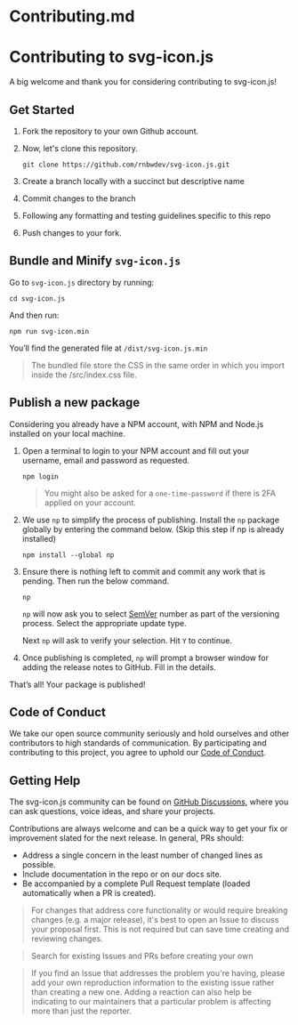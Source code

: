 # Contributing.md

# Contributing to svg-icon.js

A big welcome and thank you for considering contributing to svg-icon.js!

## Get Started

1. Fork the repository to your own Github account.
2. Now, let's clone this repository.
    
    ```
    git clone https://github.com/rnbwdev/svg-icon.js.git
    ```
    
3. Create a branch locally with a succinct but descriptive name
4. Commit changes to the branch
5. Following any formatting and testing guidelines specific to this repo
6. Push changes to your fork.

## Bundle and Minify `svg-icon.js`

Go to `svg-icon.js` directory by running:

```
cd svg-icon.js
```

And then run:

```
npm run svg-icon.min
```

You’ll find the generated file at `/dist/svg-icon.js.min`

> The bundled file store the CSS in the same order in which you import inside the /src/index.css file.
> 

## Publish a new package

Considering you already have a NPM account, with NPM and Node.js installed on your local machine.

1. Open a terminal to login to your NPM account and fill out your username, email and password as requested.
    
    ```
    npm login
    ```
    
    > You might also be asked for a `one-time-password` if there is 2FA applied on your account.
    > 
2. We use `np` to simplify the process of publishing.
Install the `np` package globally by entering the command below. (Skip this step if np is already installed)
    
    ```
    npm install --global np
    ```
    
3. Ensure there is nothing left to commit and commit any work that is pending.
Then run the below command.
    
    ```
    np
    ```
    
    `np` will now ask you to select [SemVer](https://semver.org/) number as part of the versioning process. Select the appropriate update type.
    
    Next `np` will ask to verify your selection. Hit `Y` to continue.
    
4. Once publishing is completed, `np` will prompt a browser window for adding the release notes to GitHub. Fill in the details.

That’s all! Your package is published!

## Code of Conduct

We take our open source community seriously and hold ourselves and other contributors to high standards of communication. By participating and contributing to this project, you agree to uphold our [Code of Conduct](https://github.com/relateapp/rene.css/blob/main/CODE_OF_CONDUCT.md).

## Getting Help

The svg-icon.js community can be found on [GitHub Discussions](https://github.com/rnbwdev/svg-icon/discussions), where you can ask questions, voice ideas, and share your projects.

Contributions are always welcome and can be a quick way to get your fix or improvement slated for the next release. In general, PRs should:

- Address a single concern in the least number of changed lines as possible.
- Include documentation in the repo or on our docs site.
- Be accompanied by a complete Pull Request template (loaded automatically when a PR is created).

> For changes that address core functionality or would require breaking changes (e.g. a major release), it's best to open an Issue to discuss your proposal first. This is not required but can save time creating and reviewing changes.
> 

> Search for existing Issues and PRs before creating your own
> 

> If you find an Issue that addresses the problem you're having, please add your own reproduction information to the existing issue rather than creating a new one. Adding a reaction can also help be indicating to our maintainers that a particular problem is affecting more than just the reporter.
>